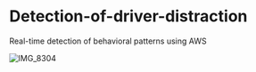 # Detection-of-driver-distraction
Real-time detection of behavioral patterns using AWS

![IMG_8304](https://user-images.githubusercontent.com/49471079/185387130-36ad714f-722d-4c17-840b-b866a6235b55.jpg)
